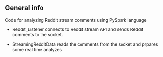## General info

Code for analyzing Reddit stream comments using PySpark language

- Reddit_Listener connects to Reddit stream API and sends Reddit comments to the socket.

- StreamingRedditData reads the comments from the socket and prpares some real time analyzes
